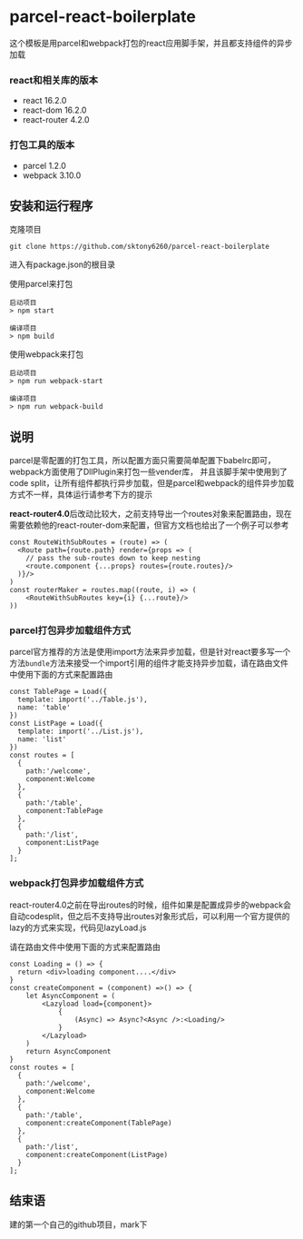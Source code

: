 # parcel-react-boilerplate

这个模板是用parcel和webpack打包的react应用脚手架，并且都支持组件的异步加载

### react和相关库的版本

* react 16.2.0
* react-dom 16.2.0
* react-router 4.2.0

### 打包工具的版本

* parcel 1.2.0
* webpack 3.10.0

## 安装和运行程序

克隆项目

```
git clone https://github.com/sktony6260/parcel-react-boilerplate
```
进入有package.json的根目录

使用parcel来打包

```
启动项目
> npm start
```
```
编译项目
> npm build
```
使用webpack来打包

```
启动项目
> npm run webpack-start
```

```
编译项目
> npm run webpack-build
```

## 说明

parcel是零配置的打包工具，所以配置方面只需要简单配置下babelrc即可，webpack方面使用了DllPlugin来打包一些vender库， 并且该脚手架中使用到了code split，让所有组件都执行异步加载，但是parcel和webpack的组件异步加载方式不一样，具体运行请参考下方的提示


**react-router4.0**后改动比较大，之前支持导出一个routes对象来配置路由，现在需要依赖他的react-router-dom来配置，但官方文档也给出了一个例子可以参考
```
const RouteWithSubRoutes = (route) => (
  <Route path={route.path} render={props => (
    // pass the sub-routes down to keep nesting
    <route.component {...props} routes={route.routes}/>
  )}/>
)
const routerMaker = routes.map((route, i) => (
    <RouteWithSubRoutes key={i} {...route}/>
))

```
### parcel打包异步加载组件方式

parcel官方推荐的方法是使用import方法来异步加载，但是针对react要多写一个方法`bundle`方法来接受一个import引用的组件才能支持异步加载，请在路由文件中使用下面的方式来配置路由
```
const TablePage = Load({
  template: import('../Table.js'),
  name: 'table'
})
const ListPage = Load({
  template: import('../List.js'),
  name: 'list'
})
const routes = [
  {
    path:'/welcome',
    component:Welcome
  },
  {
    path:'/table',
    component:TablePage
  },
  {
    path:'/list',
    component:ListPage
  }
];
```

### webpack打包异步加载组件方式

react-router4.0之前在导出routes的时候，组件如果是配置成异步的webpack会自动codesplit，但之后不支持导出routes对象形式后，可以利用一个官方提供的lazy的方式来实现，代码见lazyLoad.js

请在路由文件中使用下面的方式来配置路由

```
const Loading = () => {
  return <div>loading component....</div>
}
const createComponent = (component) =>() => {
    let AsyncComponent = (
        <Lazyload load={component}>
            {
                (Async) => Async?<Async />:<Loading/>
            }
        </Lazyload>
    )
    return AsyncComponent
}
const routes = [
  {
    path:'/welcome',
    component:Welcome
  },
  {
    path:'/table',
    component:createComponent(TablePage)
  },
  {
    path:'/list',
    component:createComponent(ListPage)
  }
];
```

## 结束语

建的第一个自己的github项目，mark下


